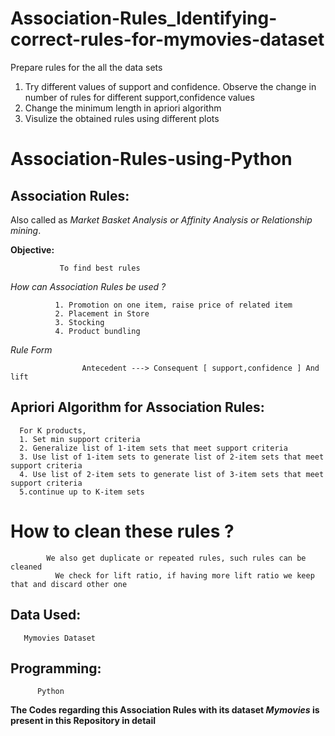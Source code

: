 # Association-Rules_Identifying-correct-rules-for-mymovies-dataset

Prepare rules for the all the data sets 
1) Try different values of support and confidence. Observe the change in number of rules for different support,confidence values
2) Change the minimum length in apriori algorithm
3) Visulize the obtained rules using different plots 

# Association-Rules-using-Python


## Association Rules: 

   Also called as *Market Basket Analysis or Affinity Analysis or Relationship mining*.
   
   **Objective:**
               
               To find best rules
               
   *How can Association Rules be used ?*
   
              1. Promotion on one item, raise price of related item
              2. Placement in Store
              3. Stocking
              4. Product bundling
              
   *Rule Form*
      
                    Antecedent ---> Consequent [ support,confidence ] And lift
                    
    
   ## Apriori Algorithm for Association Rules:
      For K products,
      1. Set min support criteria
      2. Generalize list of 1-item sets that meet support criteria
      3. Use list of 1-item sets to generate list of 2-item sets that meet support criteria
      4. Use list of 2-item sets to generate list of 3-item sets that meet support criteria
      5.continue up to K-item sets
      
   # How to clean these rules ?
            
            We also get duplicate or repeated rules, such rules can be cleaned
              We check for lift ratio, if having more lift ratio we keep that and discard other one
              
      
## Data Used:

       Mymovies Dataset
        
        
## Programming:
          
          Python
          
**The Codes regarding this Association Rules with its dataset *Mymovies* is present in this Repository in detail**

